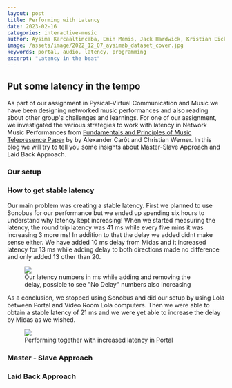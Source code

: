 ```yaml
---
layout: post
title: Performing with Latency
date: 2023-02-16
categories: interactive-music
author: Aysima Karcaaltincaba, Emin Memis, Jack Hardwick, Kristian Eicke
image: /assets/image/2022_12_07_aysimab_dataset_cover.jpg
keywords: portal, audio, latency, programming
excerpt: "Latency in the beat"
---
```


## Put some latency in the tempo

As part of our assignment in Pysical-Virtual Communication and Music we have been designing networked music performances and also reading about other group's challenges and learnings. For one of our assignment, we investigated the various strategies to work with latency in Network Music Performances from [Fundamentals and Principles of Music Telepresence Paper](https://revistas.ucp.pt/index.php/jsta/article/view/6956) by by Alexander Carôt and Christian Werner. In this blog we will try to tell you some insights about Master-Slave Approach and Laid Back Approach.

### Our setup

### How to get stable latency

Our main problem was creating a stable latency. First we planned to use Sonobus for our performance but we ended up spending six hours to understand why latency kept increasing! When we started measuring the latency, the round trip latency was 41 ms while every five mins it was increasing 3 more ms! In addition to that the delay we added didnt make sense either. We have added 10 ms delay from Midas and it increased latency for 13 ms while adding delay to both directions made no difference and only added 13 other than 20.

<figure>
   <img
      src="https://www.uio.no/english/studies/programmes/mct-master/blog/assets/image/2023_02_16_aysimab_latency_assignment_unstable_l0atencies.jpeg?alt=original" />
   <figcaption>Our latency numbers in ms while adding and removing the delay, possible to see "No Delay" numbers also increasing</figcaption>
</figure>

As a conclusion, we stopped using Sonobus and did our setup by using Lola between Portal and Video Room Lola computers. Then we were able to obtain a stable latency of 21 ms and we were yet able to increase the delay by Midas as we wished.

<figure>
   <img
      src="https://www.uio.no/english/studies/programmes/mct-master/blog/assets/image/2023_02_16_aysimab_latency_assignment.jpeg?alt=original" />
   <figcaption>Performing together with increased latency in Portal</figcaption>
</figure>

### Master - Slave Approach


### Laid Back Approach




